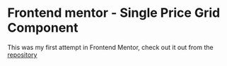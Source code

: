 # Frontend mentor - Single Price Grid Component

This was my first attempt in Frontend Mentor, check out it out from the [repository](https://github.com/Jennifer-464/front-end-activities/tree/main/HTML-CSS-JS/Challenges/challenge3-newbie-grid)